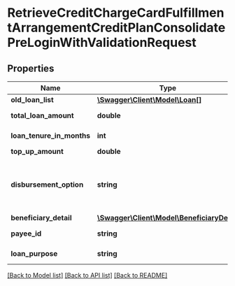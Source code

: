 # RetrieveCreditChargeCardFulfillmentArrangementCreditPlanConsolidatePreLoginWithValidationRequest

## Properties
Name | Type | Description | Notes
------------ | ------------- | ------------- | -------------
**old_loan_list** | [**\Swagger\Client\Model\Loan[]**](Loan.md) |  | [optional] 
**total_loan_amount** | **double** | Total amount borrowed by customer as Loan ie., Old Loan Amount+Top up Amount | [optional] 
**loan_tenure_in_months** | **int** | Tenure of loan against credit card. It is considered in terms of number of months | [optional] 
**top_up_amount** | **double** | Additonal Topup Amount | [optional] 
**disbursement_option** | **string** | This field indicates the options/mode in which the loan amount will be disbursed. This is a reference data field. Please use /v1/utilities/referenceData/{disbursementOption} resource to get valid value of this field with description. | [optional] 
**beneficiary_detail** | [**\Swagger\Client\Model\BeneficiaryDetail**](BeneficiaryDetail.md) |  | [optional] 
**payee_id** | **string** | Payee Indicator to be mapped against Payee Detail Key | [optional] 
**loan_purpose** | **string** | This field indicates the options/mode in which the loan amount will be disbursed | [optional] 

[[Back to Model list]](../../README.md#documentation-for-models) [[Back to API list]](../../README.md#documentation-for-api-endpoints) [[Back to README]](../../README.md)

